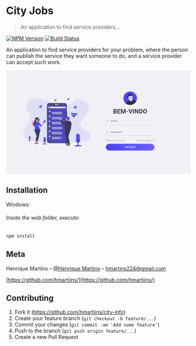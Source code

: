 # City Jobs
> An application to find service providers...

[![NPM Version][npm-image]][npm-url]
[![Build Status][travis-image]][travis-url]

An application to find service providers for your problem, where the person can publish the service they want someone to do, and a service provider can accept such work.

![](LoginPage.png)

## Installation

Windows:

###### Inside the web folder, execute:

```sh
npm install 
```

## Meta

Henrique Martins – [@Henrique Martins](https://www.facebook.com/profile.php?id=100004602799158) – hmartins224@gmail.com

[https://github.com/hmartiins/](https://github.com/hmartiins/)

## Contributing

1. Fork it (<https://github.com/hmartiins/city-info>)
2. Create your feature branch (`git checkout -b feature/...`)
3. Commit your changes (`git commit -am 'Add some feature'`)
4. Push to the branch (`git push origin feature/...`)
5. Create a new Pull Request


<!-- Markdown link & img dfn's -->
[npm-image]: https://img.shields.io/npm/v/datadog-metrics.svg?style=flat-square
[npm-url]: https://npmjs.org/package/datadog-metrics
[npm-downloads]: https://img.shields.io/npm/dm/datadog-metrics.svg?style=flat-square
[travis-image]: https://img.shields.io/travis/dbader/node-datadog-metrics/master.svg?style=flat-square
[travis-url]: https://travis-ci.org/dbader/node-datadog-metrics
[wiki]: https://github.com/yourname/yourproject/wiki